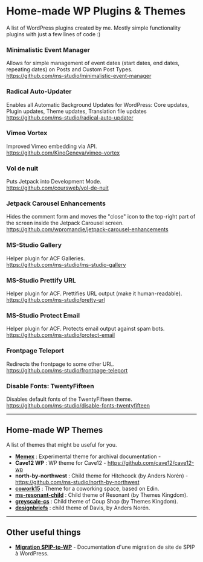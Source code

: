 # Home-made WP Plugins & Themes

A list of WordPress plugins created by me. Mostly simple functionality plugins with just a few lines of code :)

### Minimalistic Event Manager
Allows for simple management of event dates (start dates, end dates, repeating dates) on Posts and Custom Post Types.  
https://github.com/ms-studio/minimalistic-event-manager

### Radical Auto-Updater
Enables all Automatic Background Updates for WordPress: Core updates, Plugin updates, Theme updates, Translation file updates  
https://github.com/ms-studio/radical-auto-updater

### Vimeo Vortex
Improved Vimeo embedding via API.  
https://github.com/KinoGeneva/vimeo-vortex

### Vol de nuit
Puts Jetpack into Development Mode.  
https://github.com/coursweb/vol-de-nuit

### Jetpack Carousel Enhancements
Hides the comment form and moves the "close" icon to the top-right part of the screen inside the Jetpack Carousel screen.  
https://github.com/wpromandie/jetpack-carousel-enhancements

### MS-Studio Gallery
Helper plugin for ACF Galleries.  
https://github.com/ms-studio/ms-studio-gallery

### MS-Studio Prettify URL
Helper plugin for ACF. Prettifies URL output (make it human-readable).  
https://github.com/ms-studio/pretty-url

### MS-Studio Protect Email
Helper plugin for ACF. Protects email output against spam bots.  
https://github.com/ms-studio/protect-email

### Frontpage Teleport
Redirects the frontpage to some other URL.  
https://github.com/ms-studio/frontpage-teleport

### Disable Fonts: TwentyFifteen
Disables default fonts of the TwentyFifteen theme.  
https://github.com/ms-studio/disable-fonts-twentyfifteen

***

## Home-made WP Themes
A list of themes that might be useful for you.

- **[Memex](https://github.com/1904cc/memex)** : Experimental theme for archival documentation - 
- **Cave12 WP** : WP theme for Cave12 - https://github.com/cave12/cave12-wp
- **north-by-northwest** : Child theme for Hitchcock (by Anders Norén) - https://github.com/ms-studio/north-by-northwest
- **[cowork15](https://github.com/coworking-neuchatel/cowork15)** : Theme for a coworking space, based on Edin. 
- **[ms-resonant-child](https://github.com/ms-studio/ms-resonant-child)** : Child theme of Resonant (by Themes Kingdom).
- **[greyscale-cs](https://github.com/greyscalepress/greyscale-cs)** : Child theme of Coup Shop (by Themes Kingdom).
- **[designbriefs](https://github.com/ms-studio/design-briefs)** : child theme of Davis, by Anders Norén.

***

## Other useful things

- **[Migration SPIP-to-WP](https://cave12.github.io/migration-spip-wp/)** - Documentation d'une migration de site de SPIP à WordPress.  

